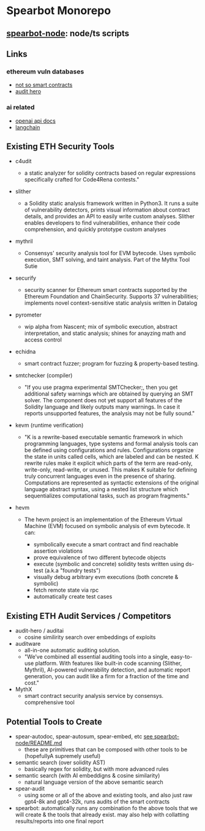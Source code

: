 # Spearbot Monorepo

## [spearbot-node](spearbot-node/README.md): node/ts scripts

## Links
### ethereum vuln databases
 - [not so smart contracts](https://github.com/crytic/not-so-smart-contracts)
 - [audit hero](https://audit-hero.com/finding)
### ai related
 - [openai api docs](https://platform.openai.com/docs/introduction)
 - [langchain](https://github.com/hwchase17/langchain)

## Existing ETH Security Tools
 - c4udit
    - a static analyzer for solidity contracts based on regular expressions specifically crafted for Code4Rena contests."
 - slither
    - a Solidity static analysis framework written in Python3. It runs a suite of vulnerability detectors, prints visual information about contract details, and provides an API to easily write custom analyses. Slither enables developers to find vulnerabilities, enhance their code comprehension, and quickly prototype custom analyses
 - mythril
    - Consensys' security analysis tool for EVM bytecode. Uses symbolic execution, SMT solving, and taint analysis. Part of the Mythx Tool Sutie

 - securify
    - security scanner for Ethereum smart contracts supported by the Ethereum Foundation and ChainSecurity. Supports 37 vulnerabilities; implements novel context-sensitive static analysis written in Datalog
 - pyrometer
    - wip alpha from Nascent; mix of symbolic execution, abstract interpretation, and static analysis; shines for anayzing math and access control
 - echidna
    - smart contract fuzzer; program for fuzzing & property-based testing. 
 - smtchecker (compiler)
    - "If you use pragma experimental SMTChecker;, then you get additional safety warnings which are obtained by querying an SMT solver. The component does not yet support all features of the Solidity language and likely outputs many warnings. In case it reports unsupported features, the analysis may not be fully sound."
 - kevm (runtime verification)
    - "K is a rewrite-based executable semantic framework in which programming languages, type systems and formal analysis tools can be defined using configurations and rules. Configurations organize the state in units called cells, which are labeled and can be nested. K rewrite rules make it explicit which parts of the term are read-only, write-only, read-write, or unused. This makes K suitable for defining truly concurrent languages even in the presence of sharing. Computations are represented as syntactic extensions of the original language abstract syntax, using a nested list structure which sequentializes computational tasks, such as program fragments."
 - hevm
    - The hevm project is an implementation of the Ethereum Virtual Machine (EVM) focused on symbolic analysis of evm bytecode. It can:

        - symbolically execute a smart contract and find reachable assertion violations
        - prove equivalence of two different bytecode objects
        - execute (symbolic and concrete) solidity tests written using ds-test (a.k.a "foundry tests")
        - visually debug arbitrary evm executions (both concrete & symbolic)
        - fetch remote state via rpc
        - automatically create test cases

## Existing ETH Audit Services / Competitors
 - audit-hero / auditai
    - cosine similirity search over embeddings of exploits
 - auditware
    - all-in-one automatic auditing solution. 
    - "We’ve combined all essential auditing tools into a single, easy-to-use platform. With features like built-in code scanning (Slither, Mythril), AI-powered vulnerability detection, and automatic report generation, you can audit like a firm for a fraction of the time and cost."
 - MythX
    - smart contract security analysis service by consensys. comprehensive tool

## Potential Tools to Create
 - spear-autodoc, spear-autosum, spear-embed, etc [see spearbot-node/README.md](spearbot-node/README.md)
    - these are primitives that can be composed with other tools to be (hopefullyA supremely useful)
 - semantic search (over solidity AST)
    - basically regex for solidity, but with more advanced rules
 - semantic search (with AI embeddigns & cosine similarity)
    - natural language version of the above semantic search
 - spear-audit
    - using some or all of the above and existing tools, and also just raw gpt4-8k and gpt4-32k, runs audits of the smart contracts
 - spearbot: automatically runs any combination fo the above tools that we will create & the tools that already exist. may also help with collatting results/reports into one final report
